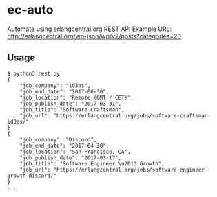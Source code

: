 # ec-auto
Automate using erlangcentral.org REST API 
Example URL: http://erlangcentral.org/wp-json/wp/v2/posts?categories=20

## Usage

```
$ python3 rest.py
{
    "job_company": "id3as",
    "job_end_date": "2017-06-30",
    "job_location": "Remote (GMT / CET)",
    "job_publish_date": "2017-03-31",
    "job_title": "Software Craftsman",
    "job_url": "https://erlangcentral.org/jobs/software-craftsman-id3as/"
}
{
    "job_company": "Discord",
    "job_end_date": "2017-04-30",
    "job_location": "San Francisco, CA",
    "job_publish_date": "2017-03-17",
    "job_title": "Software Engineer \u2013 Growth",
    "job_url": "https://erlangcentral.org/jobs/software-engineer-growth-discord/"
}
...
```

